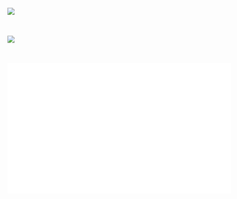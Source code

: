 <br/>

<a href="https://hits.seeyoufarm.com"><img src="https://hits.seeyoufarm.com/api/count/incr/badge.svg?url=https%3A%2F%2Fgithub.com%2Fwlswo%2Fhit-counter&count_bg=%2346CDBC&title_bg=%233F68AE&icon=furrynetwork.svg&icon_color=%231ECD98&title=visited&edge_flat=false" align="center"/>

<br>

</a><img src= "http://mazassumnida.wtf/api/mini/generate_badge?boj=byunjin11" align="center"/></a> <a href="https://hits.seeyoufarm.com">


<br/>

<!-- 
# :mailbox_with_mail: Contacts
[![Notion](https://img.shields.io/badge/portfolio-000000.svg?&style=flat-square&logo=Notion&logoColor=white&link=[https://soo-vely-dev.tistory.com](https://charmed-act-e88.notion.site/c55386b6838c431994d8ed2dc286d82f)/)](https://zinzae.notion.site/f9fcd129d20f4ce29b6c0541a1da2cb1)
[![Gmail Badge](https://img.shields.io/badge/Gmail-d14836?style=flat-square&logo=Gmail&logoColor=white&link=mailto:kimsh1691@gmail.com)](mailto:byunjin1111@gmail.com)
[![Naver Badge](https://img.shields.io/badge/Naver-03C75A?style=flat-square&logo=Naver&logoColor=white&link=mailto:rlatngus1691@naver.com)](mailto:byunjin11@naver.com)

<div align='center'>

![snake svg](https://github.com/wlswo/wlswo/blob/output/github-contribution-grid-snake.svg)

</div>
-->

![github-stats](https://github.com/wlswo/github-stats/blob/master/generated/languages.svg#gh-dark-mode-only)
